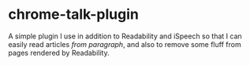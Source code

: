 # chrome-talk-plugin

A simple plugin I use in addition to Readability and iSpeech so that I can easily read articles *from paragraph*, and also to remove some fluff from pages rendered by Readability.
